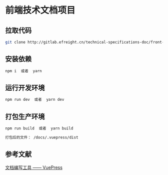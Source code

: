 # 前端技术文档项目

## 拉取代码

```bash
git clone http://gitlab.efreight.cn/technical-specifications-doc/front-end-doc.git
```
## 安装依赖

```bash
npm i  或者  yarn 
```
## 运行开发环境

```bash
npm run dev  或者  yarn dev
```
## 打包生产环境

```bash
npm run build  或者  yarn build

打包后的文件： /docs/.vuepress/dist
```

## 参考文献
[文档编写工具 —— VuePress](https://vuepress.vuejs.org/zh/)